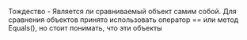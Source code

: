 Тождество - Является ли сравниваемый объект самим собой.
Для сравнения объектов принято использовать оператор == или метод Equals(), но стоит понимать, что эти объекты 